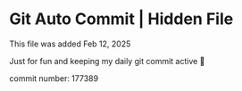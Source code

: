 # Git Auto Commit | Hidden File

This file was added Feb 12, 2025

Just for fun and keeping my daily git commit active 🤪

commit number: 177389
